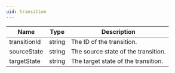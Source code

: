 ```yaml
---
uid: transition
---
```

| Name | Type | Description |
|---|---|---|
| transitionId | string | The ID of the transition. |
| sourceState | string | The source state of the transition. |
| targetState | string | The target state of the transition. |